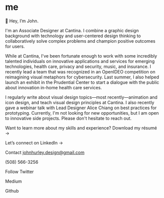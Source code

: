 # me

👋 Hey, I’m John.

I'm an Associate Designer at Cantina. I combine a graphic design background with technology and user-centered design thinking to collaboratively solve complex problems and champion positive outcomes for users.

While at Cantina, I've been fortunate enough to work with some incredibly talented individuals on innovative applications and services for emerging technologies, health care, privacy and security, music, and insurance. I recently lead a team that was recognized in an OpenIDEO competition on reimagining visual metaphors for cybersecurity. Last summer, I also helped launch an exhibit in the Prudential Center to start a dialogue with the public about innovation in-home health care services.

I regularly write about visual design topics—most recently—animation and icon design, and teach visual design principles at Cantina. I also recently gave a webinar talk with Lead Designer Alice Chiang on best practices for prototyping. Currently, I'm not looking for new opportunities, but I am open to innovative side projects. Please don't hesitate to reach out.

Want to learn more about my skills and experience?
Download my résumé →

Let’s connect on LinkedIn →

Contact
johnhurley.design@gmail.com

(508) 566-3256

Follow
Twitter

Medium

Github
